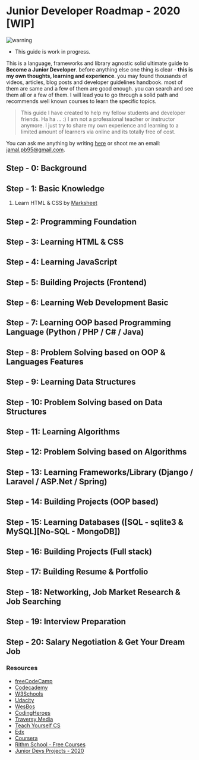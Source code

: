 # Junior Developer Roadmap - 2020 [WIP]

![warning](./images/warning.jpg) 

- This guide is work in progress.

This is a language, frameworks and library agnostic solid ultimate guide to **Become a Junior Developer**. before anything else one thing is clear - **this is my own thoughts, learning and experience**. you may found thousands of videos, articles, blog posts and developer guidelines handbook. most of them are same and a few of them are good enough. you can search and see them all or a few of them. I will lead you to go through a solid path and recommends well known courses to learn the specific topics.

>This guide I have created to help my fellow students and developer friends. Ha ha ... :) I am not a professional teacher or instructor anymore. I just try to share my own experience and learning to a limited amount of learners via online and its totally free of cost.

You can ask me anything by writing [here](https://github.com/jamal-pb95/ama) or shoot me an email: [jamal.pb95@gmail.com](mailto:jamal.pb95@gmail.com).


## Step - 0: Background
## Step - 1: Basic Knowledge
  1. Learn HTML & CSS by [Marksheet](https://marksheet.io/)
## Step - 2: Programming Foundation
## Step - 3: Learning HTML & CSS
## Step - 4: Learning JavaScript
## Step - 5: Building Projects (Frontend)
## Step - 6: Learning Web Development Basic
## Step - 7: Learning OOP based Programming Language (Python / PHP / C# / Java)
## Step - 8: Problem Solving based on OOP & Languages Features
## Step - 9: Learning Data Structures
## Step - 10: Problem Solving based on Data Structures
## Step - 11: Learning Algorithms
## Step - 12: Problem Solving based on Algorithms
## Step - 13: Learning Frameworks/Library (Django / Laravel / ASP.Net / Spring)
## Step - 14: Building Projects (OOP based)
## Step - 15: Learning Databases ([SQL - sqlite3 & MySQL][No-SQL - MongoDB])
## Step - 16: Building Projects (Full stack)
## Step - 17: Building Resume & Portfolio
## Step - 18: Networking, Job Market Research & Job Searching
## Step - 19: Interview Preparation
## Step - 20: Salary Negotiation & Get Your Dream Job

### Resources
 - [freeCodeCamp](https://www.freecodecamp.org/)
 - [Codecademy](https://www.codecademy.com/)
 - [W3Schools](https://www.w3schools.com/)
 - [Udacity](https://udacity.com/)
 - [WesBos](https://wesbos.com/)
 - [CodingHeroes](https://codingheroes.io/)
 - [Traversy Media](https://www.youtube.com/channel/UC29ju8bIPH5as8OGnQzwJyA)
 - [Teach Yourself CS](https://teachyourselfcs.com/)
 - [Edx](https://www.edx.org/)
 - [Coursera](https://www.coursera.org/)
 - [Rithm School - Free Courses](https://www.rithmschool.com/courses)
 - [Junior Devs Projects - 2020](https://github.com/Junior-Devs/2020-Junior-Devs-Project)
